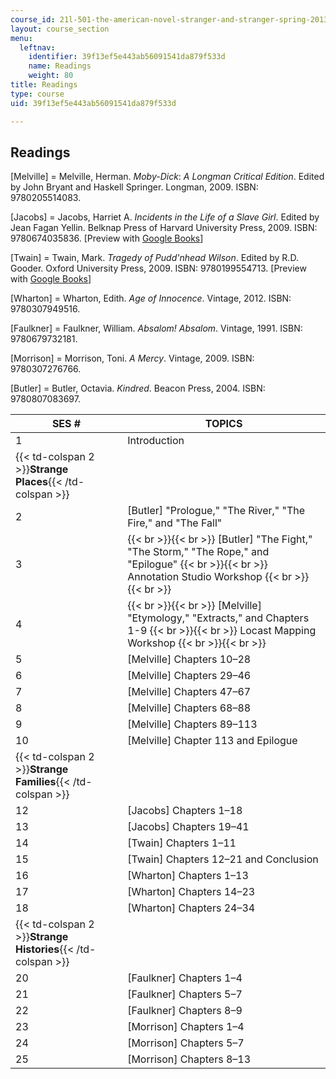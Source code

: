 ```yaml
---
course_id: 21l-501-the-american-novel-stranger-and-stranger-spring-2013
layout: course_section
menu:
  leftnav:
    identifier: 39f13ef5e443ab56091541da879f533d
    name: Readings
    weight: 80
title: Readings
type: course
uid: 39f13ef5e443ab56091541da879f533d

---
```


Readings
--------

\[Melville\] = Melville, Herman. _Moby-Dick_: _A Longman_ _Critical Edition_. Edited by John Bryant and Haskell Springer. Longman, 2009. ISBN: 9780205514083.

\[Jacobs\] = Jacobs, Harriet A. _Incidents in the Life of a Slave Girl_. Edited by Jean Fagan Yellin. Belknap Press of Harvard University Press, 2009. ISBN: 9780674035836. \[Preview with [Google Books](http://books.google.com/books?id=JZIbpB7SnFoC&pg=PAfrontcover)\]

\[Twain\] = Twain, Mark. _Tragedy of Pudd'nhead Wilson_. Edited by R.D. Gooder. Oxford University Press, 2009. ISBN: 9780199554713. \[Preview with [Google Books](http://books.google.com/books?id=nD4-JjMKLXEC&pg=PAfrontcover)\]

\[Wharton\] = Wharton, Edith. _Age of Innocence_. Vintage, 2012. ISBN: 9780307949516.

\[Faulkner\] = Faulkner, William. _Absalom! Absalom_. Vintage, 1991. ISBN: 9780679732181.

\[Morrison\] = Morrison, Toni. _A Mercy_. Vintage, 2009. ISBN: 9780307276766.

\[Butler\] = Butler, Octavia. _Kindred_. Beacon Press, 2004. ISBN: 9780807083697.

| SES # | TOPICS |
| --- | --- |
| 1 | Introduction |
| {{< td-colspan 2 >}}**Strange Places**{{< /td-colspan >}} ||
| 2 | \[Butler\] "Prologue," "The River," "The Fire," and "The Fall" |
| 3 |  {{< br >}}{{< br >}} \[Butler\] "The Fight," "The Storm," "The Rope," and "Epilogue" {{< br >}}{{< br >}} Annotation Studio Workshop {{< br >}}{{< br >}}  |
| 4 |  {{< br >}}{{< br >}} \[Melville\] "Etymology," "Extracts," and Chapters 1-9 {{< br >}}{{< br >}} Locast Mapping Workshop {{< br >}}{{< br >}}  |
| 5 | \[Melville\] Chapters 10–28 |
| 6 | \[Melville\] Chapters 29–46 |
| 7 | \[Melville\] Chapters 47–67 |
| 8 | \[Melville\] Chapters 68–88 |
| 9 | \[Melville\] Chapters 89–113 |
| 10 | \[Melville\] Chapter 113 and Epilogue |
| {{< td-colspan 2 >}}**Strange Families**{{< /td-colspan >}} ||
| 12 | \[Jacobs\] Chapters 1–18 |
| 13 | \[Jacobs\] Chapters 19–41 |
| 14 | \[Twain\] Chapters 1–11 |
| 15 | \[Twain\] Chapters 12–21 and Conclusion |
| 16 | \[Wharton\] Chapters 1–13 |
| 17 | \[Wharton\] Chapters 14–23 |
| 18 | \[Wharton\] Chapters 24–34 |
| {{< td-colspan 2 >}}**Strange Histories**{{< /td-colspan >}} ||
| 20 | \[Faulkner\] Chapters 1–4 |
| 21 | \[Faulkner\] Chapters 5–7 |
| 22 | \[Faulkner\] Chapters 8–9 |
| 23 | \[Morrison\] Chapters 1–4 |
| 24 | \[Morrison\] Chapters 5–7 |
| 25 | \[Morrison\] Chapters 8–13